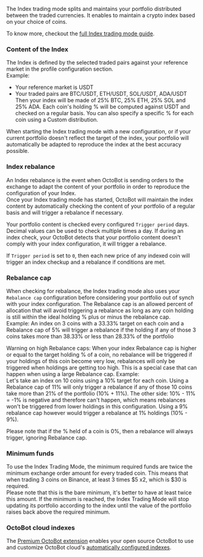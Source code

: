 The Index trading mode splits and maintains your portfolio distributed between the traded currencies. It enables 
to maintain a crypto index based on your choice of coins.

To know more, checkout the 
<a target="_blank" rel="noopener" href="https://www.octobot.cloud/en/guides/octobot-trading-modes/index-trading-mode?utm_source=octobot&utm_medium=dk&utm_campaign=regular_open_source_content&utm_content=IndexTradingModeDocs">
full Index trading mode guide</a>.

### Content of the Index
The Index is defined by the selected traded pairs against your reference market in the 
profile configuration section.  
Example:
- Your reference market is USDT
- Your traded pairs are BTC/USDT, ETH/USDT, SOL/USDT, ADA/USDT
Then your index will be made of 25% BTC, 25% ETH, 25% SOL and 25% ADA. Each coin's holding % will be computed 
against USDT and checked on a regular basis. You can also specify a specific % for each coin using a Custom 
distribution.

When starting the Index trading mode with a new configuration, or if your current portfolio doesn't reflect
the target of the index, your portfolio will automatically be adapted to reproduce the index at the best
accuracy possible.

### Index rebalance
An Index rebalance is the event when OctoBot is sending orders to the exchange to adapt the content of
your portfolio in order to reproduce the configuration of your Index.  
Once your Index trading mode has started, OctoBot will maintain the index content by 
automatically checking the content of your portfolio of a regular basis and will trigger a rebalance
if necessary.

Your portfolio content is checked every configured `Trigger period` days. Decimal values can be used to check multiple 
times a day. If during an index check, 
your OctoBot detects that your portfolio content doesn't comply with your index configuration, it will
trigger a rebalance.

If `Trigger period` is set to `0`, then each new price of any indexed coin will trigger an index checkup and a rebalance
if conditions are met.

### Rebalance cap
When checking for rebalance, the Index trading mode also uses your `Rebalance cap` configuration before
considering your portfolio out of synch with your index configuration.
The Rebalance cap is an allowed percent of allocation that will avoid triggering a rebalance as long as any
coin holding is still within the ideal holding % plus or minus the rebalance cap.  
Example:
An index on 3 coins with a 33.33% target on each coin and a Rebalance cap of 5% will trigger a rebalance if 
the holding if any of those 3 coins takes more than 38.33% or less than 28.33% of the portfolio

Warning on high Rebalance caps: When your index Rebalance cap is higher or equal to the target holding % of a coin, no rebalance 
will be triggered if your holdings of this coin become very low, rebalances will only be triggered when holdings are 
getting too high. This is a special case that can happen when using a large Rebalance cap.
Example:  
Let's take an index on 10 coins using a 10% target for each coin. Using a Rebalance cap of 11% will only trigger a 
rebalance if any of those 10 coins take more than 21% of the portfolio (10% + 11%). The other side: 10% - 11% = -1% 
is negative and therefore can't happen, which means rebalances won't be triggered from lower holdings in this
configuration. Using a 9% rebalance cap however would trigger a rebalance at 1% holdings (10% - 9%). 

Please note that if the % held of a coin is 0%, then a rebalance will always trigger, ignoring Rebalance cap.

### Minimum funds
To use the Index Trading Mode, the minimum required funds are twice the minimum exchange order amount for every 
traded coin. This means that when trading 3 coins on Binance, at least 3 times $5 x2, which is $30 is required.  
Please note that this is the bare minimum, it's better to have at least twice this amount. If the minimum is reached, 
the Index Trading Mode will stop updating its portfolio according to the index until the value of the portfolio 
raises back above the required minimum.

### OctoBot cloud indexes
The [Premium OctoBot extension](extensions) enables your open source OctoBot to use and customize OctoBot cloud's
<a target="_blank" rel="noopener" href="https://app.octobot.cloud/explore?utm_source=octobot&utm_medium=dk&utm_campaign=regular_open_source_content&utm_content=IndexTradingModeDocs">automatically configured indexes</a>. 
